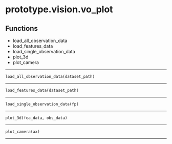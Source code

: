 # prototype.vision.vo_plot



## Functions

- load_all_observation_data
- load_features_data
- load_single_observation_data
- plot_3d
- plot_camera

---


    load_all_observation_data(dataset_path)


---

    load_features_data(dataset_path)


---

    load_single_observation_data(fp)


---

    plot_3d(fea_data, obs_data)


---

    plot_camera(ax)


---
